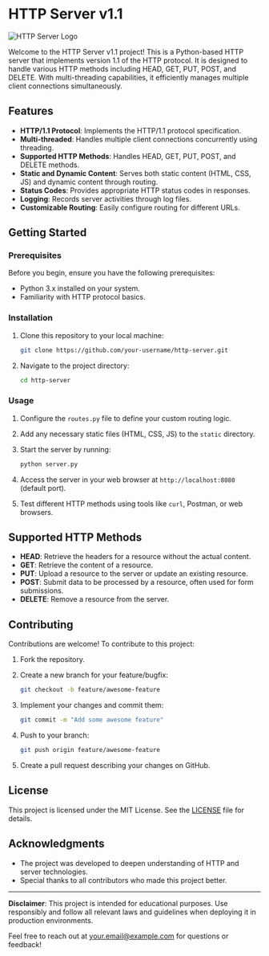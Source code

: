 # HTTP Server v1.1

![HTTP Server Logo](https://example.com/server_logo.png)

Welcome to the HTTP Server v1.1 project! This is a Python-based HTTP server that implements version 1.1 of the HTTP protocol. It is designed to handle various HTTP methods including HEAD, GET, PUT, POST, and DELETE. With multi-threading capabilities, it efficiently manages multiple client connections simultaneously.

## Features

- **HTTP/1.1 Protocol**: Implements the HTTP/1.1 protocol specification.
- **Multi-threaded**: Handles multiple client connections concurrently using threading.
- **Supported HTTP Methods**: Handles HEAD, GET, PUT, POST, and DELETE methods.
- **Static and Dynamic Content**: Serves both static content (HTML, CSS, JS) and dynamic content through routing.
- **Status Codes**: Provides appropriate HTTP status codes in responses.
- **Logging**: Records server activities through log files.
- **Customizable Routing**: Easily configure routing for different URLs.

## Getting Started

### Prerequisites

Before you begin, ensure you have the following prerequisites:

- Python 3.x installed on your system.
- Familiarity with HTTP protocol basics.

### Installation

1. Clone this repository to your local machine:

    ```bash
    git clone https://github.com/your-username/http-server.git
    ```

2. Navigate to the project directory:

    ```bash
    cd http-server
    ```

### Usage

1. Configure the `routes.py` file to define your custom routing logic.

2. Add any necessary static files (HTML, CSS, JS) to the `static` directory.

3. Start the server by running:

    ```bash
    python server.py
    ```

4. Access the server in your web browser at `http://localhost:8080` (default port).

5. Test different HTTP methods using tools like `curl`, Postman, or web browsers.

## Supported HTTP Methods

- **HEAD**: Retrieve the headers for a resource without the actual content.
- **GET**: Retrieve the content of a resource.
- **PUT**: Upload a resource to the server or update an existing resource.
- **POST**: Submit data to be processed by a resource, often used for form submissions.
- **DELETE**: Remove a resource from the server.

## Contributing

Contributions are welcome! To contribute to this project:

1. Fork the repository.

2. Create a new branch for your feature/bugfix:

    ```bash
    git checkout -b feature/awesome-feature
    ```

3. Implement your changes and commit them:

    ```bash
    git commit -m "Add some awesome feature"
    ```

4. Push to your branch:

    ```bash
    git push origin feature/awesome-feature
    ```

5. Create a pull request describing your changes on GitHub.

## License

This project is licensed under the MIT License. See the [LICENSE](LICENSE) file for details.

## Acknowledgments

- The project was developed to deepen understanding of HTTP and server technologies.
- Special thanks to all contributors who made this project better.

---

**Disclaimer**: This project is intended for educational purposes. Use responsibly and follow all relevant laws and guidelines when deploying it in production environments.

Feel free to reach out at your.email@example.com for questions or feedback!
